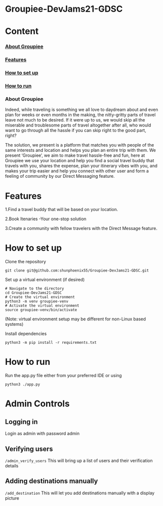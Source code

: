 # Groupiee-DevJams21-GDSC
# Content
### [About Groupiee](https://github.com/shunphoenix55/Groupiee-DevJams21-GDSC/blob/main/README.md#about-groupiee)
### [Features](https://github.com/shunphoenix55/Groupiee-DevJams21-GDSC/blob/main/README.md#features)
### [How to set up](https://github.com/shunphoenix55/Groupiee-DevJams21-GDSC/blob/main/README.md#how-to-set-up)
### [How to run](https://github.com/shunphoenix55/Groupiee-DevJams21-GDSC/blob/main/README.md#how-to-run)
### About Groupiee


Indeed, while traveling is something we all love to daydream about and even plan for weeks or even months in the making, the nitty-gritty parts of travel leave not much to be desired. If it were up to us, we would skip all the miserable and troublesome parts of travel altogether after all, who would want to go through all the hassle if you can skip right to the good part, right?

The solution, we present is a platform that matches you with people of the same interests and location and helps you plan an entire trip with them. We present ‘Groupiee’, we aim to make travel hassle-free and fun, here at Groupiee we use your location and help you find a social travel buddy that travels with you, shares the expense, plan your itinerary vibes with you, and makes your trip easier and help you connect with other user and form a feeling of community by our Direct Messaging feature.

# Features 
1.Find a travel buddy that will be based on your location.


2.Book Itenaries -Your one-stop solution


3.Create a community with fellow travelers with the Direct Message feature.

# How to set up
Clone the repository
```
git clone git@github.com:shunphoenix55/Groupiee-DevJams21-GDSC.git
```

Set up a virtual environment (if desired)
```
# Navigate to the directory
cd Groupiee-DevJams21-GDSC
# Create the virtual environment
python3 -m venv groupiee-venv
# Activate the virtual environment
source groupiee-venv/bin/activate
```
(Note: virtual environment setup may be different for non-Linux based systems)

Install dependencies
```
python3 -m pip install -r requirements.txt
```
# How to run
Run the app.py file either from your preferred IDE or using
```
python3 ./app.py
```
# Admin Controls
## Logging in
Login as admin with password admin
## Verifying users
`/admin_verify_users`
This will bring up a list of users and their verification details
## Adding destinations manually
`/add_destination`
This will let you add destinations manually with a display picture
